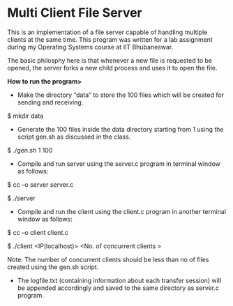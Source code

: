 # Multi Client File Server

This is an implementation of a file server capable of handling multiple clients at the same time. This program was written for a lab assignment during my Operating Systems course at IIT Bhubaneswar.

The basic philosphy here is that whenever a new file is requested to be opened, the server forks a new child process and uses it to open the file.

<b>How to run the program></b>

- Make the directory “data” to store the 100 files which will be created for sending and receiving.  

$ mkdir data 

- Generate the 100 files inside the data directory starting from 1 using the script gen.sh as discussed in the class. 

$ ./gen.sh 1 100 

- Compile and run server using the server.c program in terminal window as follows: 

$ cc –o server server.c 

$ ./server <Port no.> 

- Compile and run the client using the client.c program in another terminal window  as follows: 

$ cc –o client client.c 

$ ./client <IP(localhost)> <Port no.> <No. of concurrent clients > 

Note: The number of concurrent clients should be less than no of files created using the gen.sh script. 

- The logfile.txt (containing information about each transfer session) will be appended accordingly and saved to the same directory as server.c program. 
